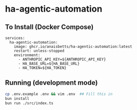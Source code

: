 # ha-agentic-automation

## To Install (Docker Compose)

```
services:
  ha-agentic-automation:
    image: ghcr.io/anaisbetts/ha-agentic-automation:latest
    restart: unless-stopped
    environment:
      - ANTHROPIC_API_KEY=${ANTHROPIC_API_KEY}
      - HA_BASE_URL=${HA_BASE_URL}
      - HA_TOKEN=${HA_TOKEN}
```

## Running (development mode)

```bash
cp .env.example .env && vim .env  ## Fill this in
bun install
bun run ./src/index.ts
```
